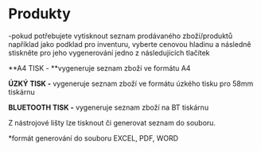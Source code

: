 # Produkty

-pokud potřebujete vytisknout seznam prodávaného zboží/produktů například jako podklad pro inventuru, vyberte cenovou hladinu a následně stiskněte pro jeho vygenerování jedno z následujících tlačítek

**A4 TISK - **vygeneruje seznam zboží ve formátu A4

**ÚZKÝ TISK -** vygeneruje seznam zboží ve formátu úzkého tisku pro 58mm tiskárnu

**BLUETOOTH TISK -** vygeneruje seznam zboží na BT tiskárnu

Z nástrojové lišty lze tisknout či generovat seznam do souboru.

\*formát generování do souboru EXCEL, PDF, WORD



